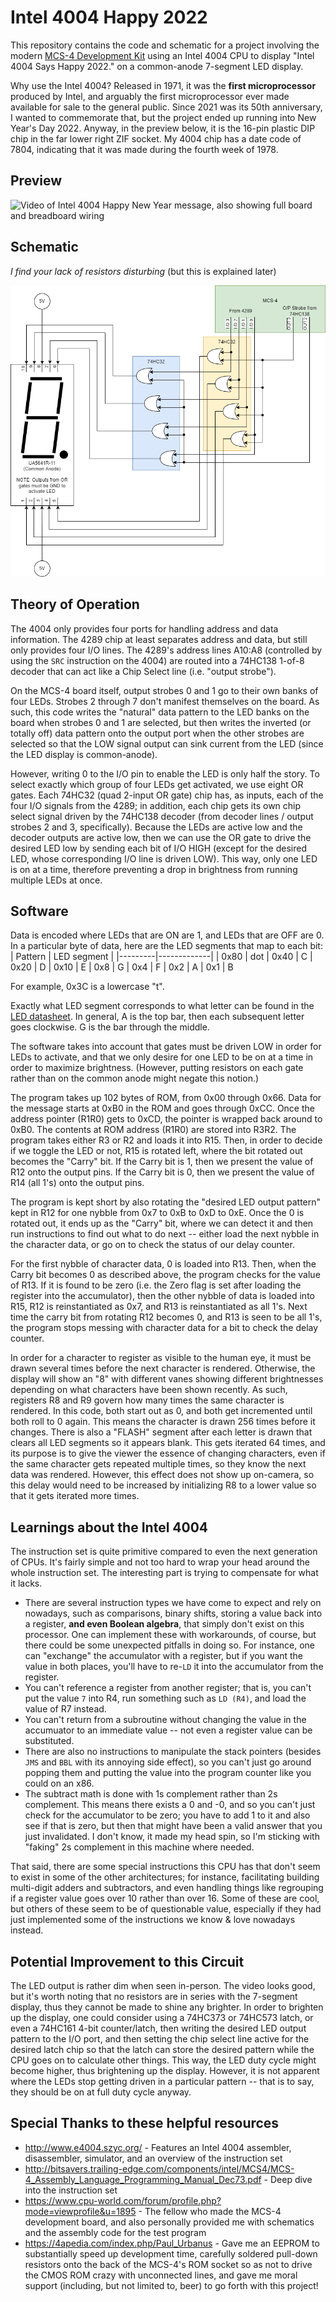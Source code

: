 # Intel 4004 Happy 2022

This repository contains the code and schematic for a project involving the modern [MCS-4 Development Kit](https://www.cpushack.com/mcs-4-test-boards-for-sale/) using an Intel 4004 CPU to display "Intel 4004 Says Happy 2022." on a common-anode 7-segment LED display.

Why use the Intel 4004?  Released in 1971, it was the **first microprocessor** produced by Intel, and arguably the first microprocessor ever made available for sale to the general public.  Since 2021 was its 50th anniversary, I wanted to commemorate that, but the project ended up running into New Year's Day 2022. Anyway, in the preview below, it is the 16-pin plastic DIP chip in the far lower right ZIF socket.  My 4004 chip has a date code of 7804, indicating that it was made during the fourth week of 1978.

## Preview

![Video of Intel 4004 Happy New Year message, also showing full board and breadboard wiring](4004-board.gif)

## Schematic

_I find your lack of resistors disturbing_ (but this is explained later)

![Schematic for this project](Intel%204004%20Happy%202022.png)

## Theory of Operation

The 4004 only provides four ports for handling address and data information.  The 4289 chip at least separates address and data, but still only provides four I/O lines.  The 4289's address lines A10:A8 (controlled by using the `SRC` instruction on the 4004) are routed into a 74HC138 1-of-8 decoder that can act like a Chip Select line (i.e. "output strobe").

On the MCS-4 board itself, output strobes 0 and 1 go to their own banks of four LEDs.  Strobes 2 through 7 don't manifest themselves on the board.  As such, this code writes the "natural" data pattern to the LED banks on the board when strobes 0 and 1 are selected, but then writes the inverted (or totally off) data pattern onto the output port when the other strobes are selected so that the LOW signal output can sink current from the LED (since the LED display is common-anode).

However, writing 0 to the I/O pin to enable the LED is only half the story.  To select exactly which group of four LEDs get activated, we use eight OR gates.  Each 74HC32 (quad 2-input OR gate) chip has, as inputs, each of the four I/O signals from the 4289; in addition, each chip gets its own chip select signal driven by the 74HC138 decoder (from decoder lines / output strobes 2 and 3, specifically).  Because the LEDs are active low and the decoder outputs are active low, then we can use the OR gate to drive the desired LED low by sending each bit of I/O HIGH (except for the desired LED, whose corresponding I/O line is driven LOW).  This way, only one LED is on at a time, therefore preventing a drop in brightness from running multiple LEDs at once.

## Software

Data is encoded where LEDs that are ON are 1, and LEDs that are OFF are 0.  In a particular byte of data, here are the LED segments that map to each bit:
| Pattern | LED segment |
|---------|-------------|
| 0x80    |   dot
| 0x40    |   C
| 0x20    |   D
| 0x10    |   E
| 0x8     |   G
| 0x4     |   F
| 0x2     |   A
| 0x1     |   B

For example, 0x3C is a lowercase "t".

Exactly what LED segment corresponds to what letter can be found in the [LED datasheet](https://www.jameco.com/Jameco/Products/ProdDS/335101.pdf).  In general, A is the top bar, then each subsequent letter goes clockwise.  G is the bar through the middle.

The software takes into account that gates must be driven LOW in order for LEDs to activate, and that we only desire for one LED to be on at a time in order to maximize brightness.  (However, putting resistors on each gate rather than on the common anode might negate this notion.)

The program takes up 102 bytes of ROM, from 0x00 through 0x66.  Data for the message starts at 0xB0 in the ROM and goes through 0xCC.  Once the address pointer (R1R0) gets to 0xCD, the pointer is wrapped back around to 0xB0.  The contents at ROM address (R1R0) are stored into R3R2.  The program takes either R3 or R2 and loads it into R15.  Then, in order to decide if we toggle the LED or not, R15 is rotated left, where the bit rotated out becomes the "Carry" bit.  If the Carry bit is 1, then we present the value of R12 onto the output pins.  If the Carry bit is 0, then we present the value of R14 (all 1's) onto the output pins.

The program is kept short by also rotating the "desired LED output pattern" kept in R12 for one nybble from 0x7 to 0xB to 0xD to 0xE.  Once the 0 is rotated out, it ends up as the "Carry" bit, where we can detect it and then run instructions to find out what to do next -- either load the next nybble in the character data, or go on to check the status of our delay counter.

For the first nybble of character data, 0 is loaded into R13.  Then, when the Carry bit becomes 0 as described above, the program checks for the value of R13.  If it is found to be zero (i.e. the Zero flag is set after loading the register into the accumulator), then the other nybble of data is loaded into R15, R12 is reinstantiated as 0x7, and R13 is reinstantiated as all 1's.  Next time the carry bit from rotating R12 becomes 0, and R13 is seen to be all 1's, the program stops messing with character data for a bit to check the delay counter.

In order for a character to register as visible to the human eye, it must be drawn several times before the next character is rendered.  Otherwise, the display will show an "8" with different vanes showing different brightnesses depending on what characters have been shown recently.  As such, registers R8 and R9 govern how many times the same character is rendered.  In this code, both start out as 0, and both get incremented until both roll to 0 again.  This means the character is drawn 256 times before it changes.  There is also a "FLASH" segment after each letter is drawn that clears all LED segments so it appears blank.  This gets iterated 64 times, and its purpose is to give the viewer the essence of changing characters, even if the same character gets repeated multiple times, so they know the next data was rendered.  However, this effect does not show up on-camera, so this delay would need to be increased by initializing R8 to a lower value so that it gets iterated more times. 

## Learnings about the Intel 4004

The instruction set is quite primitive compared to even the next generation of CPUs.  It's fairly simple and not too hard to wrap your head around the whole instruction set.  The interesting part is trying to compensate for what it lacks.

* There are several instruction types we have come to expect and rely on nowadays, such as comparisons, binary shifts, storing a value back into a register, **and even Boolean algebra**, that simply don't exist on this processor.  One can implement these with workarounds, of course, but there could be some unexpected pitfalls in doing so.  For instance, one can "exchange" the accumulator with a register, but if you want the value in both places, you'll have to re-`LD` it into the accumulator from the register.
* You can't reference a register from another register; that is, you can't put the value `7` into R4, run something such as `LD (R4)`, and load the value of R7 instead.
* You can't return from a subroutine without changing the value in the accumuator to an immediate value -- not even a register value can be substituted.
* There are also no instructions to manipulate the stack pointers (besides `JMS` and `BBL` with its annoying side effect), so you can't just go around popping them and putting the value into the program counter like you could on an x86.
* The subtract math is done with 1s complement rather than 2s complement.  This means there exists a 0 and -0, and so you can't just check for the accumulator to be zero; you have to add 1 to it and also see if that is zero, but then that might have been a valid answer that you just invalidated.  I don't know, it made my head spin, so I'm sticking with "faking" 2s complement in this machine where needed.

That said, there are some special instructions this CPU has that don't seem to exist in some of the other architectures; for instance, facilitating building multi-digit adders and subtractors, and even handling things like regrouping if a register value goes over 10 rather than over 16.  Some of these are cool, but others of these seem to be of questionable value, especially if they had just implemented some of the instructions we know & love nowadays instead.

## Potential Improvement to this Circuit

The LED output is rather dim when seen in-person.  The video looks good, but it's worth noting that no resistors are in series with the 7-segment display, thus they cannot be made to shine any brighter.  In order to brighten up the display, one could consider using a 74HC373 or 74HC573 latch, or even a 74HC161 4-bit counter/latch, then writing the desired LED output pattern to the I/O port, and then setting the chip select line active for the desired latch chip so that the latch can store the desired pattern while the CPU goes on to calculate other things.  This way, the LED duty cycle might become higher, thus brightening up the display.  However, it is not apparent where the LEDs stop getting driven in a particular pattern -- that is to say, they should be on at full duty cycle anyway.

## Special Thanks to these helpful resources

* http://www.e4004.szyc.org/ - Features an Intel 4004 assembler, disassembler, simulator, and an overview of the instruction set
* http://bitsavers.trailing-edge.com/components/intel/MCS4/MCS-4_Assembly_Language_Programming_Manual_Dec73.pdf - Deep dive into the instruction set
* https://www.cpu-world.com/forum/profile.php?mode=viewprofile&u=1895 - The fellow who made the MCS-4 development board, and also personally provided me with schematics and the assembly code for the test program
* https://4apedia.com/index.php/Paul_Urbanus - Gave me an EEPROM to substantially speed up development time, carefully soldered pull-down resistors onto the back of the MCS-4's ROM socket so as not to drive the CMOS ROM crazy with unconnected lines, and gave me moral support (including, but not limited to, beer) to go forth with this project!
